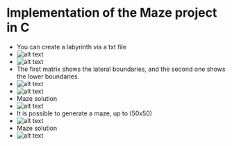 # Implementation of the Maze project in C
- You can create a labyrinth via a txt file
- ![alt text](misc/images/image.png)
- ![alt text](misc/images/image-3.png)
- The first matrix shows the lateral boundaries, and the second one shows the lower boundaries.
- ![alt text](misc/images/image-4.png)
- ![alt text](misc/images/image-5.png)
- Maze solution
- ![alt text](misc/images/image-6.png)
- It is possible to generate a maze, up to (50x50)
- ![alt text](misc/images/image-1.png)
- Maze solution
- ![alt text](misc/images/image-2.png)